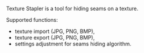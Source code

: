 Texture Stapler is a tool for hiding seams on a texture.

Supported functions:
* texture import (JPG, PNG, BMP),
* texture export (JPG, PNG, BMP),
* settings adjustment for seams hiding algorithm.
